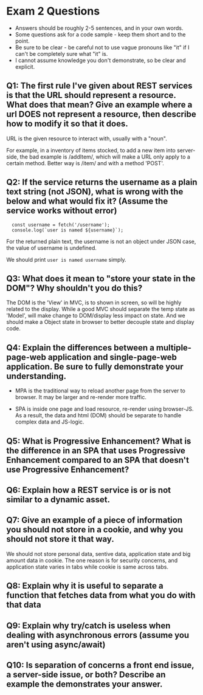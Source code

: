 # Exam 2 Questions

* Answers should be roughly 2-5 sentences, and in your own words.  
* Some questions ask for a code sample - keep them short and to the point.
* Be sure to be clear - be careful not to use vague pronouns like "it" if I can't be completely sure what "it" is.
* I cannot assume knowledge you don't demonstrate, so be clear and explicit.

## Q1: The first rule I've given about REST services is that the URL should represent a resource.  What does that mean?  Give an example where a url DOES not represent a resource, then describe how to modify it so that it does.

URL is the given resource to interact with, usually with a "noun". 

For example, in a inventory of items stocked, to add a new item into server-side, the bad example is /addItem/, which will make a URL only apply to a certain method. Better way is /item/ and with a method 'POST'.

## Q2: If the service returns the username as a plain text string (not JSON), what is wrong with the below and what would fix it? (Assume the service works without error)

```
  const username = fetch('/username');
  console.log(`user is named ${username}`);
```

For the returned plain text,  the username is not an object under JSON case, the value of username is undefined. 

We should print  `user is named username` simply.

## Q3: What does it mean to "store your state in the DOM"?  Why shouldn't you do this?

The DOM is the 'View' in MVC, is to shown in screen, so will be highly related to the display. While a good MVC should separate the temp state as 'Model', will make change to DOM/display less impact on state. And we should make a Object state in browser to better decouple state and display code.

## Q4: Explain the differences between a multiple-page-web application and single-page-web application.  Be sure to fully demonstrate your understanding.

- MPA is the traditional way to reload another page from the server to browser. It may be larger and re-render more traffic.

- SPA is inside one page and load resource, re-render using browser-JS. As a result, the data and html (DOM) should be separate to handle complex data and JS-logic. 

  

## Q5: What is Progressive Enhancement?  What is the difference in an SPA that uses Progressive Enhancement compared to an SPA that doesn't use Progressive Enhancement?



## Q6: Explain how a REST service is or is not similar to a dynamic asset.

## Q7: Give an example of a piece of information you should not store in a cookie, and why you should not store it that way.

We should not store personal data, sentive data, application state and big amount data in cookie. The one reason is for security concerns, and application state varies in tabs while cookie is same across tabs. 

## Q8: Explain why it is useful to separate a function that fetches data from what you do with that data



## Q9: Explain why try/catch is useless when dealing with asynchronous errors (assume you aren't using async/await)

## Q10: Is separation of concerns a front end issue, a server-side issue, or both?  Describe an example the demonstrates your answer.

